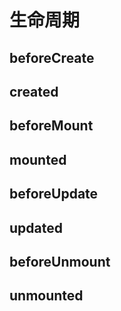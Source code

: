 # 生命周期

## beforeCreate

## created

## beforeMount

## mounted

## beforeUpdate

## updated

## beforeUnmount

## unmounted

